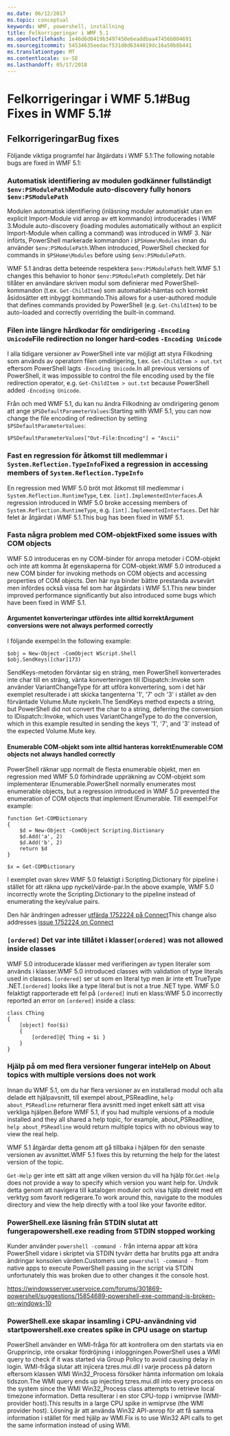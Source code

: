 ```yaml
---
ms.date: 06/12/2017
ms.topic: conceptual
keywords: WMF, powershell, inställning
title: Felkorrigeringar i WMF 5.1
ms.openlocfilehash: 1e46d6d0419b3497450e6eaddbaa47456b004691
ms.sourcegitcommit: 54534635eedacf531d8d6344019dc16a50b8b441
ms.translationtype: MT
ms.contentlocale: sv-SE
ms.lasthandoff: 05/17/2018
---
```

# <a name="bug-fixes-in-wmf-51"></a><span data-ttu-id="5758d-103">Felkorrigeringar i WMF 5.1#</span><span class="sxs-lookup"><span data-stu-id="5758d-103">Bug Fixes in WMF 5.1#</span></span>

## <a name="bug-fixes"></a><span data-ttu-id="5758d-104">Felkorrigeringar</span><span class="sxs-lookup"><span data-stu-id="5758d-104">Bug fixes</span></span> ##

<span data-ttu-id="5758d-105">Följande viktiga programfel har åtgärdats i WMF 5.1:</span><span class="sxs-lookup"><span data-stu-id="5758d-105">The following notable bugs are fixed in WMF 5.1:</span></span>

### <a name="module-auto-discovery-fully-honors-envpsmodulepath"></a><span data-ttu-id="5758d-106">Automatisk identifiering av modulen godkänner fullständigt `$env:PSModulePath`</span><span class="sxs-lookup"><span data-stu-id="5758d-106">Module auto-discovery fully honors `$env:PSModulePath`</span></span> ###

<span data-ttu-id="5758d-107">Modulen automatisk identifiering (inläsning moduler automatiskt utan en explicit Import-Module vid anrop av ett kommando) introducerades i WMF 3.</span><span class="sxs-lookup"><span data-stu-id="5758d-107">Module auto-discovery (loading modules automatically without an explicit Import-Module when calling a command) was introduced in WMF 3.</span></span>
<span data-ttu-id="5758d-108">När införts, PowerShell markerade kommandon i `$PSHome\Modules` innan du använder `$env:PSModulePath`.</span><span class="sxs-lookup"><span data-stu-id="5758d-108">When introduced, PowerShell checked for commands in `$PSHome\Modules` before using `$env:PSModulePath`.</span></span>

<span data-ttu-id="5758d-109">WMF 5.1 ändras detta beteende respektera `$env:PSModulePath` helt.</span><span class="sxs-lookup"><span data-stu-id="5758d-109">WMF 5.1 changes this behavior to honor `$env:PSModulePath` completely.</span></span>
<span data-ttu-id="5758d-110">Det här tillåter en användare skriven modul som definierar med PowerShell-kommandon (t.ex. `Get-ChildItem`) som automatiskt-hämtas och korrekt åsidosätter ett inbyggt kommando.</span><span class="sxs-lookup"><span data-stu-id="5758d-110">This allows for a user-authored module that defines commands provided by PowerShell (e.g. `Get-ChildItem`) to be auto-loaded and correctly overriding the built-in command.</span></span>

### <a name="file-redirection-no-longer-hard-codes--encoding-unicode"></a><span data-ttu-id="5758d-111">Filen inte längre hårdkodar för omdirigering `-Encoding Unicode`</span><span class="sxs-lookup"><span data-stu-id="5758d-111">File redirection no longer hard-codes `-Encoding Unicode`</span></span> ###

<span data-ttu-id="5758d-112">I alla tidigare versioner av PowerShell inte var möjligt att styra Filkodning som används av operatorn filen omdirigering, t.ex. `Get-ChildItem > out.txt` eftersom PowerShell lagts `-Encoding Unicode`.</span><span class="sxs-lookup"><span data-stu-id="5758d-112">In all previous versions of PowerShell, it was impossible to control the file encoding used by the file redirection operator, e.g. `Get-ChildItem > out.txt` because PowerShell added `-Encoding Unicode`.</span></span>

<span data-ttu-id="5758d-113">Från och med WMF 5.1, du kan nu ändra Filkodning av omdirigering genom att ange `$PSDefaultParameterValues`:</span><span class="sxs-lookup"><span data-stu-id="5758d-113">Starting with WMF 5.1, you can now change the file encoding of redirection by setting `$PSDefaultParameterValues`:</span></span>

```
$PSDefaultParameterValues["Out-File:Encoding"] = "Ascii"
```

### <a name="fixed-a-regression-in-accessing-members-of-systemreflectiontypeinfo"></a><span data-ttu-id="5758d-114">Fast en regression för åtkomst till medlemmar i `System.Reflection.TypeInfo`</span><span class="sxs-lookup"><span data-stu-id="5758d-114">Fixed a regression in accessing members of `System.Reflection.TypeInfo`</span></span> ###

<span data-ttu-id="5758d-115">En regression med WMF 5.0 bröt mot åtkomst till medlemmar i `System.Reflection.RuntimeType`, t.ex. `[int].ImplementedInterfaces`.</span><span class="sxs-lookup"><span data-stu-id="5758d-115">A regression introduced in WMF 5.0 broke accessing members of `System.Reflection.RuntimeType`, e.g. `[int].ImplementedInterfaces`.</span></span>
<span data-ttu-id="5758d-116">Det här felet är åtgärdat i WMF 5.1.</span><span class="sxs-lookup"><span data-stu-id="5758d-116">This bug has been fixed in WMF 5.1.</span></span>


### <a name="fixed-some-issues-with-com-objects"></a><span data-ttu-id="5758d-117">Fasta några problem med COM-objekt</span><span class="sxs-lookup"><span data-stu-id="5758d-117">Fixed some issues with COM objects</span></span> ###

<span data-ttu-id="5758d-118">WMF 5.0 introduceras en ny COM-binder för anropa metoder i COM-objekt och inte att komma åt egenskaperna för COM-objekt.</span><span class="sxs-lookup"><span data-stu-id="5758d-118">WMF 5.0 introduced a new COM binder for invoking methods on COM objects and accessing properties of COM objects.</span></span>
<span data-ttu-id="5758d-119">Den här nya binder bättre prestanda avsevärt men infördes också vissa fel som har åtgärdats i WMF 5.1.</span><span class="sxs-lookup"><span data-stu-id="5758d-119">This new binder improved performance significantly but also introduced some bugs which have been fixed in WMF 5.1.</span></span>

#### <a name="argument-conversions-were-not-always-performed-correctly"></a><span data-ttu-id="5758d-120">Argumentet konverteringar utfördes inte alltid korrekt</span><span class="sxs-lookup"><span data-stu-id="5758d-120">Argument conversions were not always performed correctly</span></span> ####

<span data-ttu-id="5758d-121">I följande exempel:</span><span class="sxs-lookup"><span data-stu-id="5758d-121">In the following example:</span></span>

```
$obj = New-Object -ComObject WScript.Shell
$obj.SendKeys([char]173)
```

<span data-ttu-id="5758d-122">SendKeys-metoden förväntar sig en sträng, men PowerShell konverterades inte char till en sträng, vänta konverteringen till IDispatch::Invoke som använder VariantChangeType för att utföra konvertering, som i det här exemplet resulterade i att skicka tangenterna '1', '7' och '3' i stället av den förväntade Volume.Mute nyckeln.</span><span class="sxs-lookup"><span data-stu-id="5758d-122">The SendKeys method expects a string, but PowerShell did not convert the char to a string, deferring the conversion to IDispatch::Invoke, which uses VariantChangeType to do the conversion, which in this example resulted in sending the keys '1', '7', and '3' instead of the expected Volume.Mute key.</span></span>

#### <a name="enumerable-com-objects-not-always-handled-correctly"></a><span data-ttu-id="5758d-123">Enumerable COM-objekt som inte alltid hanteras korrekt</span><span class="sxs-lookup"><span data-stu-id="5758d-123">Enumerable COM objects not always handled correctly</span></span> ####

<span data-ttu-id="5758d-124">PowerShell räknar upp normalt de flesta enumerable objekt, men en regression med WMF 5.0 förhindrade uppräkning av COM-objekt som implementerar IEnumerable.</span><span class="sxs-lookup"><span data-stu-id="5758d-124">PowerShell normally enumerates most enumerable objects, but a regression introduced in WMF 5.0 prevented the enumeration of COM objects that implement IEnumerable.</span></span>  <span data-ttu-id="5758d-125">Till exempel:</span><span class="sxs-lookup"><span data-stu-id="5758d-125">For example:</span></span>

```
function Get-COMDictionary
{
    $d = New-Object -ComObject Scripting.Dictionary
    $d.Add('a', 2)
    $d.Add('b', 2)
    return $d
}

$x = Get-COMDictionary
```

<span data-ttu-id="5758d-126">I exemplet ovan skrev WMF 5.0 felaktigt i Scripting.Dictionary för pipeline i stället för att räkna upp nyckel/värde-par.</span><span class="sxs-lookup"><span data-stu-id="5758d-126">In the above example, WMF 5.0 incorrectly wrote the Scripting.Dictionary to the pipeline instead of enumerating the key/value pairs.</span></span>

<span data-ttu-id="5758d-127">Den här ändringen adresser [utfärda 1752224 på Connect](https://connect.microsoft.com/PowerShell/feedback/details/1752224)</span><span class="sxs-lookup"><span data-stu-id="5758d-127">This change also addresses [issue 1752224 on Connect](https://connect.microsoft.com/PowerShell/feedback/details/1752224)</span></span>

### <a name="ordered-was-not-allowed-inside-classes"></a><span data-ttu-id="5758d-128">`[ordered]` Det var inte tillåtet i klasser</span><span class="sxs-lookup"><span data-stu-id="5758d-128">`[ordered]` was not allowed inside classes</span></span> ###

<span data-ttu-id="5758d-129">WMF 5.0 introducerade klasser med verifieringen av typen literaler som används i klasser.</span><span class="sxs-lookup"><span data-stu-id="5758d-129">WMF 5.0 introduced classes with validation of type literals used in classes.</span></span>
<span data-ttu-id="5758d-130">`[ordered]` ser ut som en literal typ men är inte ett TrueType .NET.</span><span class="sxs-lookup"><span data-stu-id="5758d-130">`[ordered]` looks like a type literal but is not a true .NET type.</span></span>
<span data-ttu-id="5758d-131">WMF 5.0 felaktigt rapporterade ett fel på `[ordered]` inuti en klass:</span><span class="sxs-lookup"><span data-stu-id="5758d-131">WMF 5.0 incorrectly reported an error on `[ordered]` inside a class:</span></span>

```
class CThing
{
    [object] foo($i)
    {
        [ordered]@{ Thing = $i }
    }
}
```


### <a name="help-on-about-topics-with-multiple-versions-does-not-work"></a><span data-ttu-id="5758d-132">Hjälp på om med flera versioner fungerar inte</span><span class="sxs-lookup"><span data-stu-id="5758d-132">Help on About topics with multiple versions does not work</span></span> ###

<span data-ttu-id="5758d-133">Innan du WMF 5.1, om du har flera versioner av en installerad modul och alla delade ett hjälpavsnitt, till exempel about_PSReadline, `help about_PSReadline` returnerar flera avsnitt med inget enkelt sätt att visa verkliga hjälpen.</span><span class="sxs-lookup"><span data-stu-id="5758d-133">Before WMF 5.1, if you had multiple versions of a module installed and they all shared a help topic, for example, about_PSReadline, `help about_PSReadline` would return multiple topics with no obvious way to view the real help.</span></span>

<span data-ttu-id="5758d-134">WMF 5.1 åtgärdar detta genom att gå tillbaka i hjälpen för den senaste versionen av avsnittet.</span><span class="sxs-lookup"><span data-stu-id="5758d-134">WMF 5.1 fixes this by returning the help for the latest version of the topic.</span></span>

<span data-ttu-id="5758d-135">`Get-Help` ger inte ett sätt att ange vilken version du vill ha hjälp för.</span><span class="sxs-lookup"><span data-stu-id="5758d-135">`Get-Help` does not provide a way to specify which version you want help for.</span></span>
<span data-ttu-id="5758d-136">Undvik detta genom att navigera till katalogen moduler och visa hjälp direkt med ett verktyg som favorit redigerare.</span><span class="sxs-lookup"><span data-stu-id="5758d-136">To work around this, navigate to the modules directory and view the help directly with a tool like your favorite editor.</span></span>

### <a name="powershellexe-reading-from-stdin-stopped-working"></a><span data-ttu-id="5758d-137">PowerShell.exe läsning från STDIN slutat att fungera</span><span class="sxs-lookup"><span data-stu-id="5758d-137">powershell.exe reading from STDIN stopped working</span></span>

<span data-ttu-id="5758d-138">Kunder använder `powershell -command -` från interna appar att köra PowerShell vidare i skriptet via STDIN tyvärr detta har brutits pga att andra ändringar konsolen värden.</span><span class="sxs-lookup"><span data-stu-id="5758d-138">Customers use `powershell -command -` from native apps to execute PowerShell passing in the script via STDIN unfortunately this was broken due to other changes it the console host.</span></span>

https://windowsserver.uservoice.com/forums/301869-powershell/suggestions/15854689-powershell-exe-command-is-broken-on-windows-10

### <a name="powershellexe-creates-spike-in-cpu-usage-on-startup"></a><span data-ttu-id="5758d-139">PowerShell.exe skapar insamling i CPU-användning vid start</span><span class="sxs-lookup"><span data-stu-id="5758d-139">powershell.exe creates spike in CPU usage on startup</span></span>

<span data-ttu-id="5758d-140">PowerShell använder en WMI-fråga för att kontrollera om den startats via en Grupprincip, inte orsakar fördröjning i inloggningen.</span><span class="sxs-lookup"><span data-stu-id="5758d-140">PowerShell uses a WMI query to check if it was started via Group Policy to avoid causing delay in login.</span></span>
<span data-ttu-id="5758d-141">WMI-fråga slutar att injicera tzres.mui.dll i varje process på datorn eftersom klassen WMI Win32_Process försöker hämta information om lokala tidszon.</span><span class="sxs-lookup"><span data-stu-id="5758d-141">The WMI query ends up injecting tzres.mui.dll into every process on the system since the WMI Win32_Process class attempts to retrieve local timezone information.</span></span>
<span data-ttu-id="5758d-142">Detta resulterar i en stor CPU-topp i wmiprvse (WMI-provider host).</span><span class="sxs-lookup"><span data-stu-id="5758d-142">This results in a large CPU spike in wmiprvse (the WMI provider host).</span></span>
<span data-ttu-id="5758d-143">Lösning är att använda Win32 API-anrop för att få samma information i stället för med hjälp av WMI.</span><span class="sxs-lookup"><span data-stu-id="5758d-143">Fix is to use Win32 API calls to get the same information instead of using WMI.</span></span>
